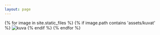 ```yaml
---
layout: page
---
```

{% for image in site.static_files %}
    {% if image.path contains 'assets/kuvat' %}
<img src="{{ site.baseurl }}{{ image.path }}" alt="kuva" />
    {% endif %}
{% endfor %}